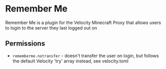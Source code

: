 # Remember Me
Remember Me is a plugin for the Velocity Minecraft Proxy that allows users to login to the server they last logged out on

## Permissions

* `rememberme.notransfer` - doesn't transfer the user on login, but follows the default Velocity 'try' array instead, see velocity.toml
